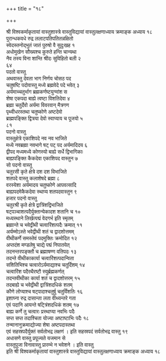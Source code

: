 +++
title = "१८"

+++
   
   
श्री विश्वकर्माकृतायां वास्तुशास्त्रे वास्तुविद्यायां वास्तुलक्षणाध्याय
क्रमाङ्क अध्याय १८  
पुरान्धकवधे रुद्र ललाटपतिपतितन्नक्षितो  
स्वेदस्तनोद्भुतं जातं पुरुषो वै सुदुःखह १  
अधोमुखेन सौख्यश्च कुरुते हन्ति चान्यथा   
नैव तस्य विना शान्ति श्रीदः सुविहितो बली २  
६४   
पदतो वास्तु  
अथवास्तु देवता भाग निर्णय चोसठ पद  
चतुषष्टि पदोवास्तु मध्ये ब्रह्मवेदे पदे भवेत् ३  
अर्यमाच्चतुर्भाग ब्रह्मकर्णष्टयुग्मांश स  
शेषा एकपदा बाह्ये त्वष्टा विशतिदेवा ४  
ब्रह्मा चतुर्देवो अर्यमा विवरवान् मैत्रगण  
पृथ्वीधरस्तथा चतुष्कोणे अष्टदेवो   
ब्राह्मपङ्क्ति द्वित्रया देवो स्वाप्याय च पूजयो ५  
८१   
पदनो वास्तु  
वास्तुक्षेत्रे एकाशिपदे नव नव भाजिते  
मध्ये नवब्रह्मा नवभागे षट् पट् पद अर्यमादिदय ६  
द्वीपद मध्यमध्ये कोणस्यो बाह्ये सर्धे द्विभागिकाः  
बाह्यपङ्क्ति कैकदेवा एकाशिपद वास्तुन ७  
सो पदनो वास्तु  
चतुरसी कृते क्षेत्रे दश दश विभाजिते  
शतपदे वास्तु कलाशेषदे ब्रह्मा ८  
वरस्येशा अर्यमादय चतुष्कोणे आपवत्सादि  
बाह्यपदमेकैकदेवा स्थाप्य शतपदवास्तुन ९  
हजार पदनो वास्तु  
चतुरश्री कृते क्षेत्रे द्वात्रिंशद्विभाजिते  
षट्पञ्चाशत्पदैर्युक्तान्येकादश शतानि च १०  
मध्यस्थाने लिखेत्पद्मं वेदगर्भ इति स्मृतम्  
ब्रह्मान्ते च भवेद्वीथी चत्वारिंशत्पदैः क्रमात् ११  
अर्यम्मोऽस्ते भवेद्वीथी शतं च द्वादशोत्तमम्  
वीथीकर्णे समस्तेवं पदमुक्तिः क्रमोदित १२  
अप्तदंश मण्डलेषु चाद्ये पद्मं निपातयेत्  
तदनन्तरपङ्क्तौ च ब्रह्माषण्ण वतिपदः १३  
तदन्ते वीथीकाकार्या चत्वारिंशत्पदान्विता  
सशितिभिश्च चत्वारोऽर्यमाद्याश्च चतुर्दिशम् १४  
चत्वारिंश पदैरथैरष्टौ स्युर्ब्रह्मकर्णत्  
तदन्तवीथीका कार्या शतं च द्वादशोत्तरम् १५  
तदबाह्ये च भवेद्वीथी द्वात्रिंशदधिकं शतम्  
कौणे लोप्याश्च षट्पादाश्चतुर्षु चतुर्विंशतिः १६  
इशाघ्ना रुद्र दासान्ता लता वीथ्यन्तरे गता  
एवं पदानि आयन्ते षट्त्रिंशदधिकं शतम् १७  
बाह्य कर्णे तु चत्वारः प्रस्थाप्या नवभिः पदैः  
सप्त सप्त तदाश्चिता योज्या अष्टाष्टाभिः पदैः १८  
तन्मानानुक्रमाद्योज्या शेषा अष्टपदास्तथा  
एवं सहस्रपदैर्युक्तं सर्वतोभद्र लक्षणं । इति सहस्रपदं सर्वतोभद्र वास्तु
१९  
अधासणे वास्तु प्रपूज्यते यजमान से  
वास्तुपूजा विनावास्तु प्रारम्भे न भवेशने । इति वास्तु  
इति श्री विश्वकर्माकृतायां वास्तुशास्त्रे वास्तुविद्यायां
वास्तुलक्षणाध्याय क्रमाङ्क अध्याय १८  
   
   
   
   
   
   
   
   
   
   
   
   
   
   
   
   
   
   
   
   
   
   
   
   
   
   